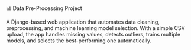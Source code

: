 📊 Data Pre-Processing Project

A Django-based web application that automates data cleaning, preprocessing, and machine learning model selection. With a simple CSV upload, the app handles missing values, detects outliers, trains multiple models, and selects the best-performing one automatically.
